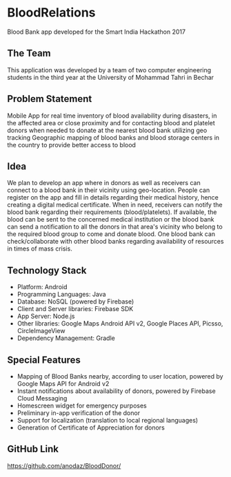 # BloodRelations
Blood Bank app developed for the Smart India Hackathon 2017

## The Team
This application was developed by a team of two computer engineering students in the third year at the University of Mohammad Tahri in Bechar

## Problem Statement
Mobile App for real time inventory of blood availability during disasters, in the affected area or close proximity and for contacting blood and platelet donors when needed to donate at the nearest blood bank utilizing geo tracking
Geographic mapping of blood banks and blood storage centers in the country to provide better access to blood

## Idea
We plan to develop an app where in donors as well as receivers can connect to a blood bank in their vicinity using geo-location. People can register on the app and fill in details regarding their medical history, hence creating a digital medical certificate. When in need, receivers can notify the blood bank regarding their requirements (blood/platelets). If available, the blood can be sent to the concerned medical institution or the blood bank can send a notification to all the donors in that area's vicinity who belong to the required blood group to come and donate blood.
One blood bank can check/collaborate with other blood banks regarding availability of resources in times of mass crisis.

## Technology Stack
- Platform: Android
- Programming Languages: Java
- Database: NoSQL (powered by Firebase)
- Client and Server libraries: Firebase SDK
- App Server: Node.js
- Other libraries: Google Maps Android API v2, Google Places API, Picsso, CircleImageView
- Dependency Management: Gradle

## Special Features

- Mapping of Blood Banks nearby, according to user location, powered by Google Maps API for Android v2
- Instant notifications about availability of donors, powered by Firebase Cloud Messaging
- Homescreen widget for emergency purposes
- Preliminary in-app verification of the donor
- Support for localization (translation to local regional languages)
- Generation of Certificate of Appreciation for donors

## GitHub Link
https://github.com/anodaz/BloodDonor/

    
